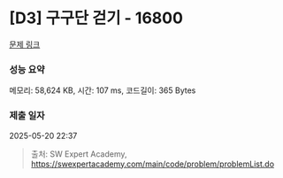 # [D3] 구구단 걷기 - 16800 

[문제 링크](https://swexpertacademy.com/main/code/problem/problemDetail.do?contestProbId=AYaf9W8afyMDFAQ9) 

### 성능 요약

메모리: 58,624 KB, 시간: 107 ms, 코드길이: 365 Bytes

### 제출 일자

2025-05-20 22:37



> 출처: SW Expert Academy, https://swexpertacademy.com/main/code/problem/problemList.do